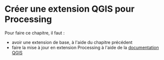 # Créer une extension QGIS pour Processing

Pour faire ce chapitre, il faut : 

* avoir une extension de base, à l'aide du chapitre précédent
* faire la mise à jour en extension Processing à l'aide de la 
  [documentation QGIS](https://docs.qgis.org/latest/fr/docs/pyqgis_developer_cookbook/processing.html)
